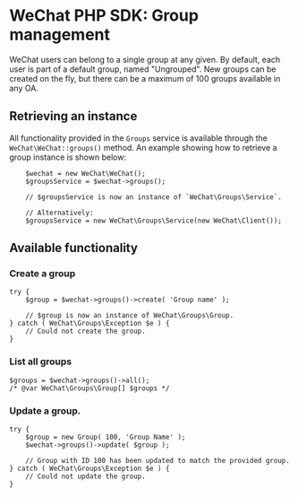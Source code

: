 # WeChat PHP SDK: Group management

WeChat users can belong to a single group at any given. By default, each user is part of a default group, named
"Ungrouped". New groups can be created on the fly, but there can be a maximum of 100 groups available in any OA.

## Retrieving an instance

All functionality provided in the `Groups` service is available through the `WeChat\WeChat::groups()` method. An example
showing how to retrieve a group instance is shown below:

        $wechat = new WeChat\WeChat();
        $groupsService = $wechat->groups();
        
        // $groupsService is now an instance of `WeChat\Groups\Service`.
        
        // Alternatively:
        $groupsService = new WeChat\Groups\Service(new WeChat\Client());
        
## Available functionality

### Create a group

    try {
        $group = $wechat->groups()->create( 'Group name' );
        
        // $group is now an instance of WeChat\Groups\Group.
    } catch ( WeChat\Groups\Exception $e ) {
        // Could not create the group.
    }

### List all groups

    $groups = $wechat->groups()->all();
    /* @var WeChat\Groups\Group[] $groups */

### Update a group.

    try {
        $group = new Group( 100, 'Group Name' );
        $wechat->groups()->update( $group );
        
        // Group with ID 100 has been updated to match the provided group.
    } catch ( WeChat\Groups\Exception $e ) {
        // Could not update the group.
    }
